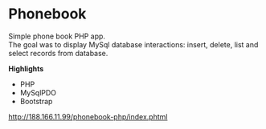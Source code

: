# Phonebook

Simple phone book PHP app.  
The goal was to display MySql database interactions: insert, delete, list and select records from database.  

**Highlights**
- PHP
- MySqlPDO
- Bootstrap

<http://188.166.11.99/phonebook-php/index.phtml>
